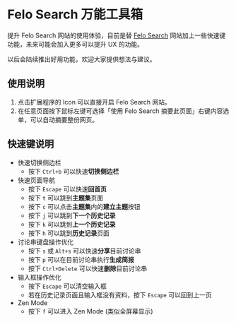 # Felo Search 万能工具箱

提升 Felo Search 网站的使用体验，目前是替 [Felo Search](https://felo.ai) 网站加上一些快速键功能，未来可能会加入更多可以提升 UX 的功能。

以后会陆续推出好用功能，欢迎大家提供想法与建议。

## 使用说明

1. 点击扩展程序的 Icon 可以直接开启 Felo Search 网站。
2. 在任意页面按下鼠标左键可选择「使用 Felo Search 摘要此页面」右键内容选单，可以自动摘要整份网页。

## 快速键说明

- 快速切换侧边栏
  - 按下 `Ctrl+b` 可以快速**切换侧边栏**
- 快速页面导航
  - 按下 `Escape` 可以快速**回首页**
  - 按下 `t` 可以跳到**主题集**页面
  - 按下 `c` 可以点击**主题集**内的**建立主题**按钮
  - 按下 `j` 可以跳到**下一个历史记录**
  - 按下 `k` 可以跳到**上一个历史记录**
  - 按下 `h` 可以跳到**历史记录**页面
- 讨论串键盘操作优化
  - 按下 `s` 或 `Alt+s` 可以快速**分享**目前讨论串
  - 按下 `p` 可以在目前讨论串执行**生成简报**
  - 按下 `Ctrl+Delete` 可以快速**删除**目前讨论串
- 输入框操作优化
  - 按下 `Escape` 可以清空输入框
  - 若在历史记录页面且输入框没有资料，按下 `Escape` 可以回到上一页
- Zen Mode
  - 按下 `f` 可以进入 Zen Mode (类似全屏幕显示)
